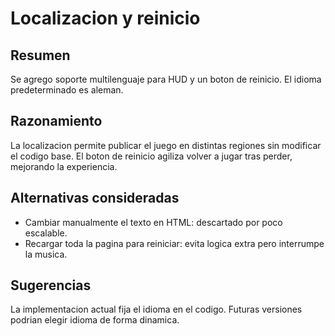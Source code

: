 # Localizacion y reinicio

## Resumen
Se agrego soporte multilenguaje para HUD y un boton de reinicio. El idioma predeterminado es aleman.

## Razonamiento
La localizacion permite publicar el juego en distintas regiones sin modificar el codigo base. El boton de reinicio agiliza volver a jugar tras perder, mejorando la experiencia.

## Alternativas consideradas
- Cambiar manualmente el texto en HTML: descartado por poco escalable.
- Recargar toda la pagina para reiniciar: evita logica extra pero interrumpe la musica.

## Sugerencias
La implementacion actual fija el idioma en el codigo. Futuras versiones podrian elegir idioma de forma dinamica.
